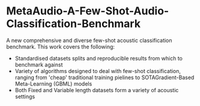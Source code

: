 # MetaAudio-A-Few-Shot-Audio-Classification-Benchmark
A new comprehensive and diverse few-shot acoustic classification benchmark. This work covers the following:
 - Standardised datasets splits and reproducible results from which to benchmark against
 - Variety of algorithms designed to deal with few-shot classification, ranging from 'cheap' traditional training pielines to SOTAGradient-Based Meta-Learning (GBML) models
 - Both Fixed and Variable length datasets form a variety of acoustic settings




